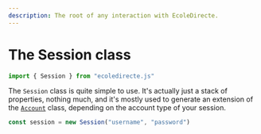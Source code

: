```yaml
---
description: The root of any interaction with EcoleDirecte.
---
```


# The Session class

```javascript
import { Session } from "ecoledirecte.js"
```

The `Session` class is quite simple to use. It's actually just a stack of properties, nothing much, and it's mostly used to generate an extension of the [`Account`](../accounts/the-student-class.md) class, depending on the account type of your session.

```javascript
const session = new Session("username", "password")
```

